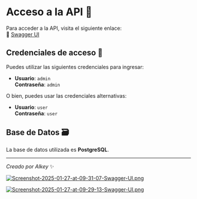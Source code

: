 # Acceso a la API 🚀

Para acceder a la API, visita el siguiente enlace:  
🔗 [Swagger UI](http://localhost:8080/swagger-ui/index.html)

## Credenciales de acceso 🔑

Puedes utilizar las siguientes credenciales para ingresar:

- **Usuario**: `admin`  
  **Contraseña**: `admin`

O bien, puedes usar las credenciales alternativas:

- **Usuario**: `user`  
  **Contraseña**: `user`

## Base de Datos 🗃️

La base de datos utilizada es **PostgreSQL**.

---

*Creado por Alkey* ✨

[![Screenshot-2025-01-27-at-09-31-07-Swagger-UI.png](https://i.postimg.cc/HsGP6RZX/Screenshot-2025-01-27-at-09-31-07-Swagger-UI.png)](https://postimg.cc/nMkkzRth)

[![Screenshot-2025-01-27-at-09-29-13-Swagger-UI.png](https://i.postimg.cc/L4JrCzHK/Screenshot-2025-01-27-at-09-29-13-Swagger-UI.png)](https://postimg.cc/8sVKsfJt)
